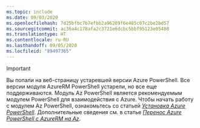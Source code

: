 ```yaml
---
ms.topic: include
ms.date: 09/03/2020
ms.openlocfilehash: 7d25bfbc7b7efbb2a96209f6e485c07c2be2bd57
ms.sourcegitcommit: ac36a4c178afa2c3721e6dcbc5bbf95123e05480
ms.translationtype: HT
ms.contentlocale: ru-RU
ms.lasthandoff: 09/05/2020
ms.locfileid: "89497365"
---
```

> [!IMPORTANT]
> Вы попали на веб-страницу устаревшей версии Azure PowerShell. Все версии модуля AzureRM PowerShell устарели, но все еще поддерживаются. Модуль Az PowerShell является рекомендуемым модулем PowerShell для взаимодействия с Azure. Чтобы начать работу с модулем Az PowerShell, ознакомьтесь со статьей [_Установка Azure PowerShell_](https://docs.microsoft.com/powershell/azure/install-az-ps). Дополнительные сведения см. в статье [_Перенос Azure PowerShell с AzureRM на Az_](https://aka.ms/azpsmigrate).
